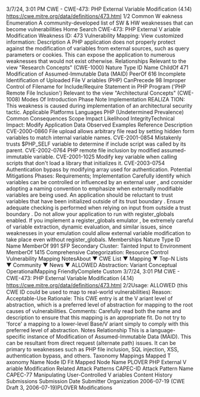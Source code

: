 3/7/24, 3:01 PM CWE - CWE-473: PHP External Variable Modiﬁcation (4.14)
https://cwe.mitre.org/data/deﬁnitions/473.html 1/2
Common W eakness Enumeration
A community-developed list of SW & HW weaknesses that can become
vulnerabilities
Home Search
CWE-473: PHP External V ariable Modification
Weakness ID: 473
Vulnerability Mapping: 
View customized information:
 Description
A PHP application does not properly protect against the modification of variables from external sources, such as query parameters or
cookies. This can expose the application to numerous weaknesses that would not exist otherwise.
 Relationships
 Relevant to the view "Research Concepts" (CWE-1000)
Nature Type ID Name
ChildOf 471 Modification of Assumed-Immutable Data (MAID)
PeerOf 616 Incomplete Identification of Uploaded File V ariables (PHP)
CanPrecede 98 Improper Control of Filename for Include/Require Statement in PHP Program ('PHP Remote
File Inclusion')
 Relevant to the view "Architectural Concepts" (CWE-1008)
 Modes Of Introduction
Phase Note
Implementation REALIZA TION: This weakness is caused during implementation of an architectural security tactic.
 Applicable Platforms
Languages
PHP (Undetermined Prevalence)
 Common Consequences
Scope Impact Likelihood
IntegrityTechnical Impact: Modify Application Data
 Observed Examples
Reference Description
CVE-2000-0860 File upload allows arbitrary file read by setting hidden form variables to match internal variable names.
CVE-2001-0854 Mistakenly trusts $PHP\_SELF variable to determine if include script was called by its parent.
CVE-2002-0764 PHP remote file inclusion by modified assumed-immutable variable.
CVE-2001-1025 Modify key variable when calling scripts that don't load a library that initializes it.
CVE-2003-0754 Authentication bypass by modifying array used for authentication.
 Potential Mitigations
Phases: Requirements; Implementation
Carefully identify which variables can be controlled or influenced by an external user , and consider adopting a naming
convention to emphasize when externally modifiable variables are being used. An application should be reluctant to trust
variables that have been initialized outside of its trust boundary . Ensure adequate checking is performed when relying on input
from outside a trust boundary . Do not allow your application to run with register\_globals enabled. If you implement a
register\_globals emulator , be extremely careful of variable extraction, dynamic evaluation, and similar issues, since weaknesses
in your emulation could allow external variable modification to take place even without register\_globals.
 Memberships
Nature Type ID Name
MemberOf 991 SFP Secondary Cluster: Tainted Input to Environment
MemberOf 1415 Comprehensive Categorization: Resource Control
 Vulnerability Mapping NotesAbout ▼ CWE List ▼ Mapping ▼ Top-N Lists ▼ Community ▼ News ▼
ALLOWED
Abstraction: Variant
Conceptual OperationalMapping
FriendlyComplete Custom
3/7/24, 3:01 PM CWE - CWE-473: PHP External Variable Modiﬁcation (4.14)
https://cwe.mitre.org/data/deﬁnitions/473.html 2/2Usage: ALLOWED (this CWE ID could be used to map to real-world vulnerabilities)
Reason: Acceptable-Use
Rationale:
This CWE entry is at the V ariant level of abstraction, which is a preferred level of abstraction for mapping to the root causes of
vulnerabilities.
Comments:
Carefully read both the name and description to ensure that this mapping is an appropriate fit. Do not try to 'force' a mapping to a
lower-level Base/V ariant simply to comply with this preferred level of abstraction.
 Notes
Relationship
This is a language-specific instance of Modification of Assumed-Immutable Data (MAID). This can be resultant from direct request
(alternate path) issues. It can be primary to weaknesses such as PHP file inclusion, SQL injection, XSS, authentication bypass, and
others.
 Taxonomy Mappings
Mapped T axonomy Name Node ID Fit Mapped Node Name
PLOVER PHP External V ariable Modification
 Related Attack Patterns
CAPEC-ID Attack Pattern Name
CAPEC-77 Manipulating User-Controlled V ariables
 Content History
 Submissions
Submission Date Submitter Organization
2006-07-19
(CWE Draft 3, 2006-07-19)PLOVER
 Modifications